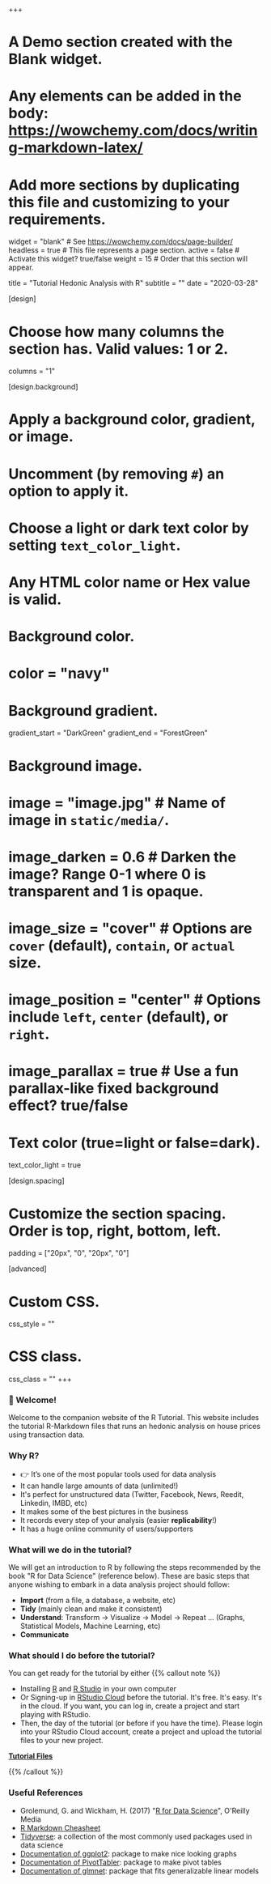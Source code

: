 +++
# A Demo section created with the Blank widget.
# Any elements can be added in the body: https://wowchemy.com/docs/writing-markdown-latex/
# Add more sections by duplicating this file and customizing to your requirements.

widget = "blank"  # See https://wowchemy.com/docs/page-builder/
headless = true  # This file represents a page section.
active = false  # Activate this widget? true/false
weight = 15  # Order that this section will appear.

title = "Tutorial Hedonic Analysis with R"
subtitle = ""
date = "2020-03-28"

[design]
  # Choose how many columns the section has. Valid values: 1 or 2.
  columns = "1"

[design.background]
  # Apply a background color, gradient, or image.
  #   Uncomment (by removing `#`) an option to apply it.
  #   Choose a light or dark text color by setting `text_color_light`.
  #   Any HTML color name or Hex value is valid.

  # Background color.
  # color = "navy"
  
  # Background gradient.
  gradient_start = "DarkGreen"
  gradient_end = "ForestGreen"
  
  # Background image.
  # image = "image.jpg"  # Name of image in `static/media/`.
  # image_darken = 0.6  # Darken the image? Range 0-1 where 0 is transparent and 1 is opaque.
  # image_size = "cover"  #  Options are `cover` (default), `contain`, or `actual` size.
  # image_position = "center"  # Options include `left`, `center` (default), or `right`.
  # image_parallax = true  # Use a fun parallax-like fixed background effect? true/false
  
  # Text color (true=light or false=dark).
  text_color_light = true

[design.spacing]
  # Customize the section spacing. Order is top, right, bottom, left.
  padding = ["20px", "0", "20px", "0"]

[advanced]
 # Custom CSS. 
 css_style = ""
 
 # CSS class.
 css_class = ""
+++

### 👋 Welcome!
Welcome to the companion website of the R Tutorial. This website includes the tutorial R-Markdown files that runs an hedonic analysis on house prices using transaction data.
 
### Why R?
- 👉 It’s one of the most popular tools used for data analysis
- It can handle large amounts of data (unlimited!)
- It's perfect for unstructured data (Twitter, Facebook, News, Reedit, Linkedin, IMBD, etc)
- It makes some of the best pictures in the business
- It records every step of your analysis (easier **replicability**!)
- It has a huge online community of users/supporters

### What will we do in the tutorial?
We will get an introduction to R by following the steps recommended by the book "R for Data Science" (reference below). 
These are basic steps that anyone wishing to embark in a data analysis project should follow:
- **Import** (from a file, a database, a website, etc)
- **Tidy** (mainly clean and make it consistent)
- **Understand**: Transform -> Visualize -> Model -> Repeat ... (Graphs, Statistical Models, Machine Learning, etc)
- **Communicate**

### What should I do before the tutorial?
You can get ready for the tutorial by either
{{% callout note %}}
- Installing [R](https://www.r-project.org/) and [R Studio](https://www.rstudio.com/) in your own computer
- Or Signing-up in [RStudio Cloud](https://rstudio.cloud/) before the tutorial. It's free. It's easy. It's in the cloud. If you want, you can log in, create a project and start playing with RStudio. 
- Then, the day of the tutorial (or before if you have the time). Please login into your RStudio Cloud account, create a project and upload the tutorial files to your new project.

[**Tutorial Files**](https://www.dropbox.com/s/jzobvxovvenbw9w/rtutorial-realestate.zip?dl=1)

{{% /callout %}}



### Useful References
- Grolemund, G. and Wickham, H. (2017) "[R for Data Science](https://r4ds.had.co.nz/)", O'Reilly Media
- [R Markdown Cheasheet](https://www.rstudio.com/wp-content/uploads/2015/02/rmarkdown-cheatsheet.pdf)
- [Tidyverse](https://www.tidyverse.org): a collection of the most commonly used packages used in data science 
- [Documentation of ggplot2](https://ggplot2.tidyverse.org/index.html): package to make nice looking graphs 
- [Documentation of PivotTabler](https://github.com/cbailiss/pivottabler): package to make pivot tables 
- [Documentation of glmnet](https://web.stanford.edu/~hastie/glmnet/glmnet_alpha.html): package that fits generalizable linear models   
